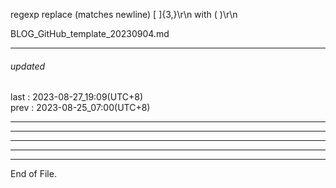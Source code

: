   
regexp replace (matches newline)  [ ]{3,}\r\n  with  (  )\r\n  
  
BLOG_GitHub_template_20230904.md  
  
  
    
  
----------------------------------------  
  
###### updated  
last : 2023-08-27_19:09(UTC+8)  
prev : 2023-08-25_07:00(UTC+8)  
  
----------------------------------------  
  
  
  
----------------------------------------  
  
  
  
----------------------------------------  
  
  
  
----------------------------------------  
  
  
  
----------------------------------------  
End of File.  
